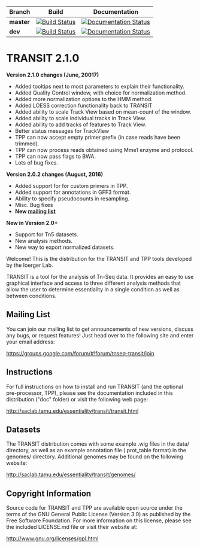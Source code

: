
| Branch| Build | Documentation |
| ------ | ------- | --------------- |
| **master** | [![Build Status](https://travis-ci.org/mad-lab/transit.svg?branch=master)](https://travis-ci.org/mad-lab/transit) |  [![Documentation Status](https://readthedocs.org/projects/transit/badge/?version=latest)](http://transit.readthedocs.io/en/latest/?badge=latest) |
| **dev** | [![Build Status](https://travis-ci.org/mad-lab/transit.svg?branch=dev)](https://travis-ci.org/mad-lab/transit) |  [![Documentation Status](https://readthedocs.org/projects/transit/badge/?version=dev)](http://transit.readthedocs.io/en/dev/?badge=dev) |




# TRANSIT 2.1.0


**Version 2.1.0 changes (June, 20017)**
- Added tooltips next to most parameters to explain their functionality.
- Added Quality Control window, with choice for normalization method.
- Added more normalization options to the HMM method.
- Added LOESS correction functionality back to TRANSIT
- Added ability to scale Track View based on mean-count of the window.
- Added ability to scale individual tracks in Track View.
- Added ability to add tracks of features to Track View.
- Better status messages for TrackView
- TPP can now accept empty primer prefix (in case reads have been trimmed).
- TPP can now process reads obtained using Mme1 enzyme and protocol.
- TPP can now pass flags to BWA.
- Lots of bug fixes.



**Version 2.0.2 changes (August, 2016)**
- Added support for for custom primers in TPP.
- Added support for annotations in GFF3 format.
- Ability to specify pseudocounts in resampling.
- Misc. Bug fixes
- **New [mailing list](https://groups.google.com/forum/#!forum/tnseq-transit/join)**


**New in Version 2.0+**
 - Support for Tn5 datasets.
 - New analysis methods.
 - New way to export normalized datasets.



Welcome! This is the distribution for the TRANSIT and TPP tools developed by the Ioerger Lab.

TRANSIT is a tool for the analysis of Tn-Seq data. It provides an easy to use graphical interface and access to three different analysis methods that allow the user to determine essentiality in a single condition as well as between conditions.



## Mailing List

You can join our mailing list to get announcements of new versions, discuss any bugs, or request features! Just head over to the following site and enter your email address:

https://groups.google.com/forum/#!forum/tnseq-transit/join




## Instructions

For full instructions on how to install and run TRANSIT (and the optional pre-processor, TPP), please see the documentation included in this distribution ("doc" folder) or visit the following web page:


http://saclab.tamu.edu/essentiality/transit/transit.html


## Datasets

The TRANSIT distribution comes with some example .wig files in the data/ directory, as well as an example annotation file (.prot\_table format) in the genomes/ directory. Additional genomes may be found on the following website:

http://saclab.tamu.edu/essentiality/transit/genomes/


## Copyright Information

Source code for TRANSIT and TPP are available open source under the terms of the GNU General Public License (Version 3.0) as published by the Free Software Foundation. For more information on this license, please see the included LICENSE.md file or visit their website at:

http://www.gnu.org/licenses/gpl.html
